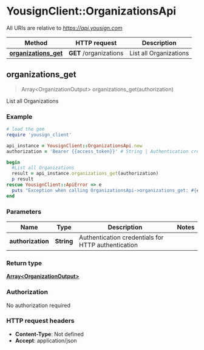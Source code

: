 # YousignClient::OrganizationsApi

All URIs are relative to *https://api.yousign.com*

Method | HTTP request | Description
------------- | ------------- | -------------
[**organizations_get**](OrganizationsApi.md#organizations_get) | **GET** /organizations | List all Organizations



## organizations_get

> Array&lt;OrganizationOutput&gt; organizations_get(authorization)

List all Organizations

### Example

```ruby
# load the gem
require 'yousign_client'

api_instance = YousignClient::OrganizationsApi.new
authorization = 'Bearer {{access_token}}' # String | Authentication credentials for HTTP authentication

begin
  #List all Organizations
  result = api_instance.organizations_get(authorization)
  p result
rescue YousignClient::ApiError => e
  puts "Exception when calling OrganizationsApi->organizations_get: #{e}"
end
```

### Parameters


Name | Type | Description  | Notes
------------- | ------------- | ------------- | -------------
 **authorization** | **String**| Authentication credentials for HTTP authentication | 

### Return type

[**Array&lt;OrganizationOutput&gt;**](OrganizationOutput.md)

### Authorization

No authorization required

### HTTP request headers

- **Content-Type**: Not defined
- **Accept**: application/json

